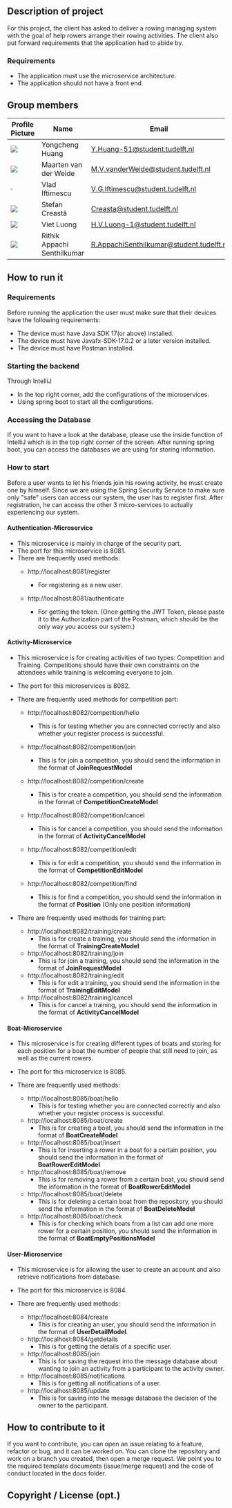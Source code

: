 ## Description of project
For this project, the client has asked to deliver a rowing managing system with the goal of help rowers arrange their rowing activities. The client also put forward requirements that the application had to abide by.

### Requirements
- The application must use the microservice architecture.
- The application should not have a front end.


## Group members

| Profile Picture | Name | Email |
|---|---|---|
| ![](https://secure.gravatar.com/avatar/0408829ba64f29bb1f00e5934d5b6968?s=800&d=identicon&size=50) | Yongcheng Huang | Y.Huang-51@student.tudelft.nl |
| ![](https://secure.gravatar.com/avatar/31830b2713ea008ceeb0262a7333e4c9?s=800&d=identicon&size=50) | Maarten van der Weide | M.V.vanderWeide@student.tudelft.nl |
| <img src="https://gitlab.ewi.tudelft.nl/uploads/-/system/user/avatar/3749/avatar.png?width=50&size=5" style="zoom:25%;" /> | Vlad Iftimescu | V.G.Iftimescu@student.tudelft.nl |
| ![](https://secure.gravatar.com/avatar/d7f782ec04f7eeea0f5b3d0fc2344554?s=800&d=identicon&size=50) | Stefan Creastă | Creasta@student.tudelft.nl |
| ![](https://secure.gravatar.com/avatar/15dfa52ead3382296d8a544a549ba201?s=800&d=identicon&size=50) | Viet Luong | H.V.Luong-1@student.tudelft.nl |
| ![](https://secure.gravatar.com/avatar/325ee4730af88cf34054be3ab5aec337?s=192&d=identicon&size=50) | Rithik Appachi Senthilkumar | R.AppachiSenthilkumar@student.tudelft.n |

## How to run it

### Requirements
Before running the application the user must make sure that their devices have the following requirements:
- The device must have Java SDK 17(or above) installed.
- The device must have Javafx-SDK-17.0.2 or a later version installed.
- The device must have Postman installed.

### Starting the backend
Through IntelliJ
- In the top right corner, add the configurations of the microservices.
- Using spring boot to start all the configurations.

### Accessing the Database
If you want to have a look at the database, please use the inside function of IntelliJ which is in the top right corner of the screen. After running spring boot, you can access the databases we are using for storing information.

### How to start
Before a user wants to let his friends join his rowing activity, he must create one by himself. Since we are using the Spring Security Service to make sure only "safe" users can access our system, the user has to register first. After registration, he can access the other 3 micro-services to actually experiencing our system.

#### Authentication-Microservice
- This microservice is mainly in charge of the security part.
- The port for this microservice is 8081.
- There are frequently used methods: 
  - http://localhost:8081/register
    - For registering as a new user.

  - http://localhost:8081/authenticate
    - For getting the token. (Once getting the JWT Token, please paste it to the Authorization part of the Postman, which should be the only way you access our system.)


#### Activity-Microservice

- This microservice is for creating activities of two types: Competition and Training. Competitions should have their own constraints on the attendees while training is welcoming everyone to join.

- The port for this microservices is 8082.

- There are frequently used methods for competition part:

  - http://localhost:8082/competition/hello
    - This is for testing whether you are connected correctly and also whether your register process is successful.

  - http://localhost:8082/competition/join
    - This is for join a competition, you should send the information in the format of **JoinRequestModel**
  - http://localhost:8082/competition/create
    - This is for create a competition, you should send the information in the format of **CompetitionCreateModel**
  - http://localhost:8082/competition/cancel
    - This is for cancel a competition, you should send the information in the format of **ActivityCancelModel**
  - http://localhost:8082/competition/edit
    - This is for edit a competition, you should send the information in the format of **CompetitionEditModel**
  - http://localhost:8082/competition/find
    - This is for find a competition, you should send the information in the format of **Position** (Only one position information)

- There are frequently used methods for training part:

  - http://localhost:8082/training/create
    - This is for create a training, you should send the information in the format of **TrainingCreateModel**
  - http://localhost:8082/training/join
    - This is for join a training, you should send the information in the format of **JoinRequestModel**
  - http://localhost:8082/training/edit
    - This is for edit a training, you should send the information in the format of **TrainingEditModel**
  - http://localhost:8082/training/cancel
    - This is for cancel a training, you should send the information in the format of **ActivityCancelModel**

#### Boat-Microservice

- This microservice is for creating different types of boats and storing for each position for a boat the number of people that still need to join, as well as the current rowers.

- The port for this microservice is 8085.

- There are frequently used methods:

  - http://localhost:8085/boat/hello
    - This is for testing whether you are connected correctly and also whether your register process is successful.
  - http://localhost:8085/boat/create
    - This is for creating a boat, you should send the information in the format of **BoatCreateModel**
  - http://localhost:8085/boat/insert
    - This is for inserting a rower in a boat for a certain position, you should send the information in the format of **BoatRowerEditModel**
  - http://localhost:8085/boat/remove
    - This is for removing a rower from a certain boat, you should send the information in the format of **BoatRowerEditModel**
  - http://localhost:8085/boat/delete
    - This is for deleting a certain boat from the repository, you should send the information in the format of **BoatDeleteModel**
  - http://localhost:8085/boat/check
    - This is for checking which boats from a list can add one more rower for a certain position, you should send the information in the format of **BoatEmptyPositionsModel**

#### User-Microservice

- This microservice is for allowing the user to create an account and also retrieve notifications from database. 

- The port for this microservice is 8084.

- There are frequently used methods:

  - http://localhost:8084/create
    - This is for creating an user, you should send the information in the format of **UserDetailModel**.
  - http://localhost:8084/getdetails
    - This is for getting the details of a specific user.
  - http://localhost:8085/join
    - This is for saving the request into the message database about wanting to join an activity from a participant to the activity owner.
  - http://localhost:8085/notifications
    - This is for getting all notifications of a user.
  - http://localhost:8085/update
    - This is for saving into the mesage database the decision of the owner to the participant. 

## How to contribute to it
If you want to contribute, you can open an issue relating to a feature, refactor or bug, and it can be worked on. You can clone the repository and work on a branch you created, then open a merge request. We point you to the required template documents (issue/merge request) and the code of conduct located in the docs folder.

## Copyright / License (opt.)